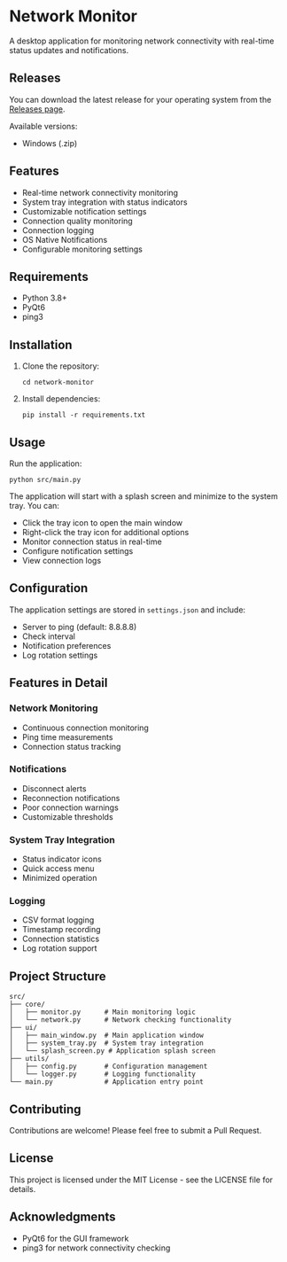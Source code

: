 # Network Monitor

A desktop application for monitoring network connectivity with real-time status updates and notifications.

## Releases

You can download the latest release for your operating system from the [Releases page](https://github.com/matijamandic/network-monitor/releases).

Available versions:
- Windows (.zip)

## Features

- Real-time network connectivity monitoring
- System tray integration with status indicators
- Customizable notification settings
- Connection quality monitoring
- Connection logging
- OS Native Notifications
- Configurable monitoring settings

## Requirements

- Python 3.8+
- PyQt6
- ping3

## Installation

1. Clone the repository:
   ```
   cd network-monitor
   ```

2. Install dependencies:
   ```
   pip install -r requirements.txt
   ```

## Usage

Run the application:
```
python src/main.py
```

The application will start with a splash screen and minimize to the system tray. You can:

- Click the tray icon to open the main window
- Right-click the tray icon for additional options
- Monitor connection status in real-time
- Configure notification settings
- View connection logs

## Configuration

The application settings are stored in `settings.json` and include:

- Server to ping (default: 8.8.8.8)
- Check interval
- Notification preferences
- Log rotation settings

## Features in Detail

### Network Monitoring
- Continuous connection monitoring
- Ping time measurements
- Connection status tracking

### Notifications
- Disconnect alerts
- Reconnection notifications
- Poor connection warnings
- Customizable thresholds

### System Tray Integration
- Status indicator icons
- Quick access menu
- Minimized operation

### Logging
- CSV format logging
- Timestamp recording
- Connection statistics
- Log rotation support

## Project Structure

```
src/
├── core/
│   ├── monitor.py      # Main monitoring logic
│   └── network.py      # Network checking functionality
├── ui/
│   ├── main_window.py  # Main application window
│   ├── system_tray.py  # System tray integration
│   └── splash_screen.py # Application splash screen
├── utils/
│   ├── config.py       # Configuration management
│   └── logger.py       # Logging functionality
└── main.py             # Application entry point
```

## Contributing

Contributions are welcome! Please feel free to submit a Pull Request.

## License

This project is licensed under the MIT License - see the LICENSE file for details.

## Acknowledgments

- PyQt6 for the GUI framework
- ping3 for network connectivity checking
